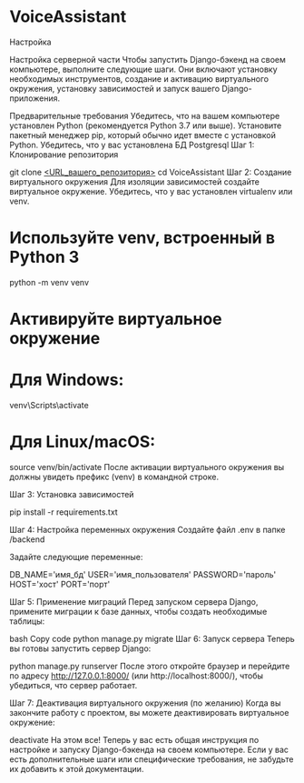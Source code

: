 # VoiceAssistant

Настройка



Настройка серверной части
Чтобы запустить Django-бэкенд на своем компьютере, выполните следующие шаги. Они включают установку необходимых инструментов, создание и активацию виртуального окружения, установку зависимостей и запуск вашего Django-приложения.

Предварительные требования
Убедитесь, что на вашем компьютере установлен Python (рекомендуется Python 3.7 или выше).
Установите пакетный менеджер pip, который обычно идет вместе с установкой Python.
Убедитесь, что у вас установлена БД Postgresql
Шаг 1: Клонирование репозитория

git clone [<URL_вашего_репозитория>](https://github.com/vadya02/VoiceAssistant.git)
cd VoiceAssistant
Шаг 2: Создание виртуального окружения
Для изоляции зависимостей создайте виртуальное окружение. Убедитесь, что у вас установлен virtualenv или venv.


# Используйте venv, встроенный в Python 3
python -m venv venv

# Активируйте виртуальное окружение
# Для Windows:
venv\Scripts\activate

# Для Linux/macOS:
source venv/bin/activate
После активации виртуального окружения вы должны увидеть префикс (venv) в командной строке.

Шаг 3: Установка зависимостей

pip install -r requirements.txt

Шаг 4: Настройка переменных окружения
Создайте файл .env в папке /backend

Задайте следующие переменные:

DB_NAME='имя_бд'
USER='имя_пользователя'
PASSWORD='пароль'
HOST='хост'
PORT='порт'

Шаг 5: Применение миграций
Перед запуском сервера Django, примените миграции к базе данных, чтобы создать необходимые таблицы:

bash
Copy code
python manage.py migrate
Шаг 6: Запуск сервера
Теперь вы готовы запустить сервер Django:

python manage.py runserver
После этого откройте браузер и перейдите по адресу http://127.0.0.1:8000/ (или http://localhost:8000/), чтобы убедиться, что сервер работает.

Шаг 7: Деактивация виртуального окружения (по желанию)
Когда вы закончите работу с проектом, вы можете деактивировать виртуальное окружение:

deactivate
На этом все! Теперь у вас есть общая инструкция по настройке и запуску Django-бэкенда на своем компьютере. Если у вас есть дополнительные шаги или специфические требования, не забудьте их добавить к этой документации.
